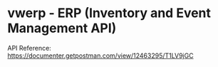 # vwerp - ERP (Inventory and Event Management API)
API Reference: https://documenter.getpostman.com/view/12463295/T1LV9jGC
